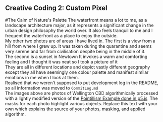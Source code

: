 ## Creative Coding 2: Custom Pixel
#The Calm of Nature's Palette
The waterfront means a lot to me, as a landscape architecture major, as it represents a significant change in the urban design philosophy the world over. It also feels tranquil to me and I frequent the waterfront as a place to enjoy the outside.<br/>
My other two photos are of areas I have lived in. The first is a view from a hill  from where I grew up. It was taken during the quarantine and seems very serene and far from civilisation despite being in the middle of it.<br/>
The second is a sunset in Newtown It invokes a warm and comforting feeling and I thought it was neat so I took a picture of it
<br/> They are all in different locations and depict vastly different geography except they all have seemingly one colour palette and manifest similar emotions in me when I look at them.
<br/>
Realised that we weren't supposed to put development log in the README, so all information was moved to `CommitLog.md`
<br/>
The images above are photos of Wellington CBD algorithmically processed with a lightly modified version of the [Pointillism Example done in p5.js](https://p5js.org/examples/image-pointillism.html). The masks for each photo highlight various objects. Replace this text with your own which explains the source of your photos, masking, and applied algorithm.
